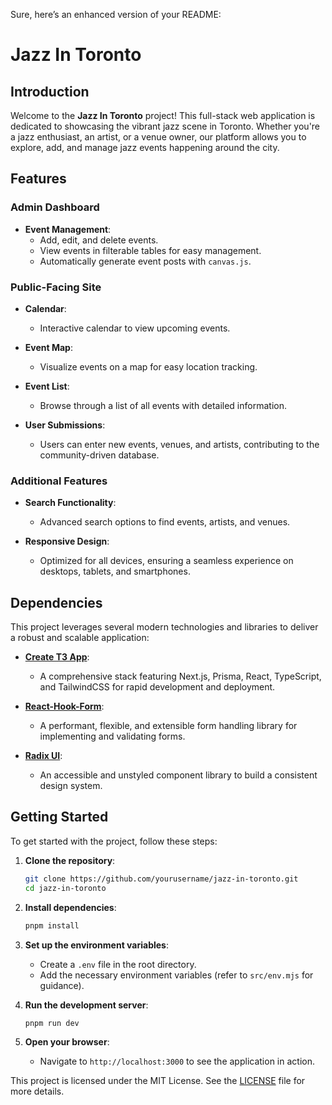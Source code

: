 Sure, here’s an enhanced version of your README:

# Jazz In Toronto

## Introduction

Welcome to the **Jazz In Toronto** project! This full-stack web application is dedicated to showcasing the vibrant jazz scene in Toronto. Whether you're a jazz enthusiast, an artist, or a venue owner, our platform allows you to explore, add, and manage jazz events happening around the city.

## Features

### Admin Dashboard

- **Event Management**:
  - Add, edit, and delete events.
  - View events in filterable tables for easy management.
  - Automatically generate event posts with `canvas.js`.

### Public-Facing Site

- **Calendar**:
  - Interactive calendar to view upcoming events.

- **Event Map**:
  - Visualize events on a map for easy location tracking.

- **Event List**:
  - Browse through a list of all events with detailed information.

- **User Submissions**:
  - Users can enter new events, venues, and artists, contributing to the community-driven database.

### Additional Features

- **Search Functionality**:
  - Advanced search options to find events, artists, and venues.

- **Responsive Design**:
  - Optimized for all devices, ensuring a seamless experience on desktops, tablets, and smartphones.

## Dependencies

This project leverages several modern technologies and libraries to deliver a robust and scalable application:

- **[Create T3 App](https://create.t3.gg)**:
  - A comprehensive stack featuring Next.js, Prisma, React, TypeScript, and TailwindCSS for rapid development and deployment.

- **[React-Hook-Form](https://react-hook-form.com/)**:
  - A performant, flexible, and extensible form handling library for implementing and validating forms.

- **[Radix UI](https://radix-ui.com/)**:
  - An accessible and unstyled component library to build a consistent design system.

## Getting Started

To get started with the project, follow these steps:

1. **Clone the repository**:
   ```sh
   git clone https://github.com/yourusername/jazz-in-toronto.git
   cd jazz-in-toronto
   ```

2. **Install dependencies**:
   ```sh
   pnpm install
   ```

3. **Set up the environment variables**:
   - Create a `.env` file in the root directory.
   - Add the necessary environment variables (refer to `src/env.mjs` for guidance).

4. **Run the development server**:
   ```sh
   pnpm run dev
   ```

5. **Open your browser**:
   - Navigate to `http://localhost:3000` to see the application in action.

This project is licensed under the MIT License. See the [LICENSE](LICENSE) file for more details.
